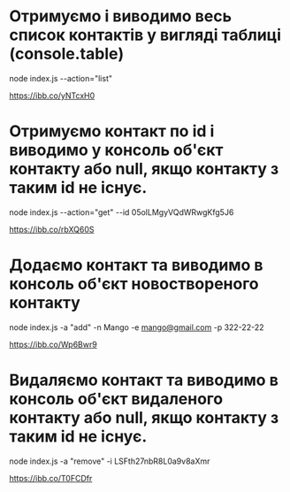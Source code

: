# Отримуємо і виводимо весь список контактів у вигляді таблиці (console.table)

node index.js --action="list"

https://ibb.co/yNTcxH0

# Отримуємо контакт по id і виводимо у консоль об'єкт контакту або null, якщо контакту з таким id не існує.

node index.js --action="get" --id 05olLMgyVQdWRwgKfg5J6

https://ibb.co/rbXQ60S

# Додаємо контакт та виводимо в консоль об'єкт новоствореного контакту

node index.js -a "add" -n Mango -e mango@gmail.com -p 322-22-22

https://ibb.co/Wp6Bwr9

# Видаляємо контакт та виводимо в консоль об'єкт видаленого контакту або null, якщо контакту з таким id не існує.

node index.js -a "remove" -i LSFth27nbR8L0a9v8aXmr

https://ibb.co/T0FCDfr
